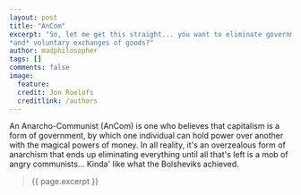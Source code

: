 ```yaml
---
layout: post
title: "AnCom"
excerpt: "So, let me get this straight... you want to eliminate governments
*and* voluntary exchanges of goods?"
author: madphilosopher
tags: []
comments: false
image:
  feature:
  credit: Jon Roelofs
  creditlink: /authors
---
```


An Anarcho-Communist (AnCom) is one who believes that capitalism is a form of
government, by which one individual can hold power over another with the
magical powers of money.  In all reality, it's an overzealous form of anarchism
that ends up eliminating everything until all that's left is a mob of angry
communists... Kinda' like what the Bolsheviks achieved.

> {{ page.excerpt }}
